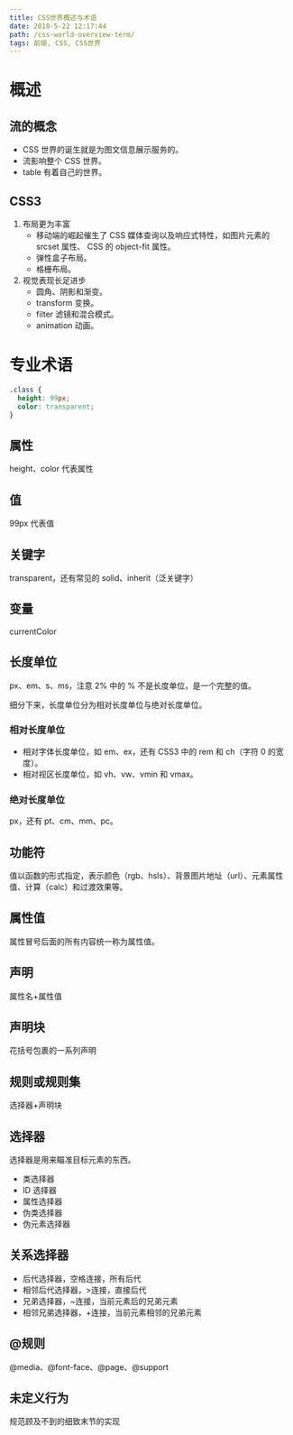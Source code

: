 ```yaml
---
title: CSS世界概述与术语
date: 2018-5-22 12:17:44
path: /css-world-overview-term/
tags: 前端, CSS, CSS世界
---
```


# 概述

## 流的概念

- CSS 世界的诞生就是为图文信息展示服务的。
- 流影响整个 CSS 世界。
- table 有着自己的世界。

## CSS3

1. 布局更为丰富
   - 移动端的崛起催生了 CSS 媒体查询以及响应式特性，如图片元素的 srcset 属性、 CSS 的 object-fit 属性。
   - 弹性盒子布局。
   - 格栅布局。
2. 视觉表现长足进步
   - 圆角、阴影和渐变。
   - transform 变换。
   - filter 滤镜和混合模式。
   - animation 动画。

# 专业术语

```css
.class {
  height: 99px;
  color: transparent;
}
```

## 属性

height、color 代表属性

## 值

99px 代表值

## 关键字

transparent，还有常见的 solid、inherit（泛关键字）

## 变量

currentColor

## 长度单位

px、em、s、ms，注意 2% 中的 % 不是长度单位，是一个完整的值。

细分下来，长度单位分为相对长度单位与绝对长度单位。

### 相对长度单位

- 相对字体长度单位，如 em、ex，还有 CSS3 中的 rem 和 ch（字符 0 的宽度）。
- 相对视区长度单位，如 vh、vw、vmin 和 vmax。

### 绝对长度单位

px，还有 pt、cm、mm、pc。

## 功能符

值以函数的形式指定，表示颜色（rgb、hsls）、背景图片地址（url）、元素属性值、计算（calc）和过渡效果等。

## 属性值

属性冒号后面的所有内容统一称为属性值。

## 声明

属性名+属性值

## 声明块

花括号包裹的一系列声明

## 规则或规则集

选择器+声明块

## 选择器

选择器是用来瞄准目标元素的东西。

- 类选择器
- ID 选择器
- 属性选择器
- 伪类选择器
- 伪元素选择器

## 关系选择器

- 后代选择器，空格连接，所有后代
- 相邻后代选择器，>连接，直接后代
- 兄弟选择器，~连接，当前元素后的兄弟元素
- 相邻兄弟选择器，+连接，当前元素相邻的兄弟元素

## @规则

@media、@font-face、@page、@support

## 未定义行为

规范顾及不到的细致末节的实现
